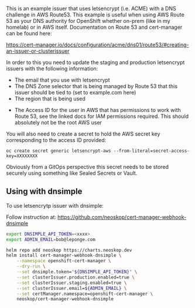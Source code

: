 This is an example issuer that uses letsencrypt (i.e. ACME) with a DNS challenge in AWS Route53. This example is useful when using AWS Route 53 as your DNS authority for OpenShift whether on-prem (like in my homelab) or in AWS itself. Documentation on Route 53 and cert-manager can be found here:

https://cert-manager.io/docs/configuration/acme/dns01/route53/#creating-an-issuer-or-clusterissuer

In order to this you need to update the staging and production letsencrypt issuers with the following information:

* The email that you use with letsencrypt
* The DNS Zone selector that is being managed by Route 53 that this issuer should be tied to (set to example.com here)
* The region that is being used
- The Access ID for the user in AWS that has permissions to work with Route 53, see the linked docs for IAM permissions required. This should absolutely not be the root AWS user

You will also need to create a secret to hold the AWS secret key corresponding to the access ID provided:

```
oc create secret generic letsencrypt-aws --from-literal=secret-access-key=XXXXXXXX
```

Obviously from a GitOps perspective this secret needs to be stored securely using something like Sealed Secrets or Vault.


## Using with dnsimple

To use letsencrytp issuer with dnsimple:

Follow instruction at: https://github.com/neoskop/cert-manager-webhook-dnsimple


```bash
export DNSIMPLE_API_TOKEN=<xxxx>
export ADMIN_EMAIL=bob@leponge.com

helm repo add neoskop https://charts.neoskop.dev
helm install cert-manager-webhook-dnsimple \
    --namespace openshift-cert-manager \
    --dry-run \
    --set dnsimple.token="${DNSIMPLE_API_TOKEN}" \
    --set clusterIssuer.production.enabled=true \
    --set clusterIssuer.staging.enabled=true \
    --set clusterIssuer.email=${ADMIN_EMAIL} \
    --set certManager.namespace=openshift-cert-manager \
    neoskop/cert-manager-webhook-dnsimple
```

